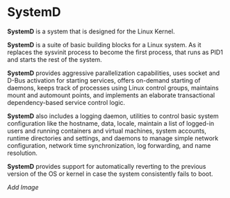 # SystemD

**SystemD** is a system that is designed for the Linux Kernel. 

**SystemD** is a suite of basic building blocks for a Linux system. As it replaces the sysvinit process to become the first process, that runs as PID1 and starts the rest of the system.

**SystemD** provides aggressive parallelization capabilities, uses socket and D-Bus activation for starting services, offers on-demand starting of daemons, keeps track of processes using Linux control groups, maintains mount and automount points, and implements an elaborate transactional dependency-based service control logic.

**SystemD** also includes a logging daemon, utilities to control basic system configuration like the hostname, data, locale, maintain a list of logged-in users and running containers and virtual machines, system accounts, runtime directories and settings, and daemons to manage simple network configuration, network time synchronization, log forwarding, and name resolution.

**SystemD** provides support for automatically reverting to the previous version of the OS or kernel in case the system consistently fails to boot.

*Add Image*
